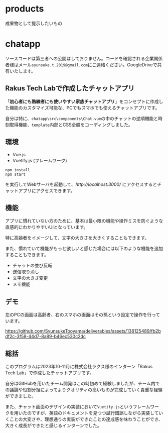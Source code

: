 # products
成果物として提示したいもの

# chatapp
ソースコードは第三者への公開はしておりません。コードを確認される企業関係者様はメール`syunsuke.t.2019@gmail.com`にご連絡ください。GoogleDriveで共有いたします。
## Rakus Tech Labで作成したチャットアプリ
「**初心者にも熟練者にも使いやすい家族チャットアプリ**」をコンセプトに作成した機能のカスタマイズ可能な、PCでもスマホでも使えるチャットアプリです。

自分は特に、`chatapp\src\components\Chat.vue`の中のチャットの逆順機能と時刻取得機能、`template`内部とCSS全般をコーディングしました。

## 環境
* Vue.js
* Vuetify.js (フレームワーク)


```
npm install
npm start
```
を実行してWebサーバを起動して、*http://localhost:3000/*
にアクセスするとチャットアプリにアクセスできます。

## 機能
アプリに慣れていない方のために、基本は最小限の機能や操作ミスを防ぐような直感的にわかりやすいUIとなっています。

特に高齢者をイメージして、文字の大きさを大きくすることもできます。

また、慣れていて機能がもっと欲しいと感じた場合には以下のような機能を追加することもできます。

* チャットの並び反転
* 送信取り消し
* 文字の大きさ変更
* メモ機能

## デモ
左のPCの画面は高齢者、右のスマホの画面はその孫という設定で操作を行っています。

https://github.com/SyunsukeTooyama/deliverables/assets/138125489/fb2bdf2c-3f58-44d7-8a89-b46ec530c2dc


## 総括
このプログラムは2023年10-11月に株式会社ラクス様のインターン「Rakus Tech Lab」で作成したチャットアプリです。

自分はGitHubを用いたチーム開発はこの時初めて経験しましたが、チーム内での議論や役割分担によってよりクオリティの高いものが完成していく貴重な経験ができました。

また、チャット画面のデザインの実装において`Vuetify.js`というフレームワークを用いたのですが、英語のドキュメントを見つつ試行錯誤しながら実装していくことの大変さや、理想通りの実装ができたことの達成感を味わうことができ、大きく成長ができたと感じるインターンでした。
